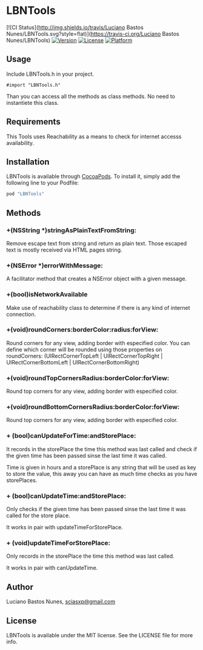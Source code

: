 # LBNTools

[![CI Status](http://img.shields.io/travis/Luciano Bastos Nunes/LBNTools.svg?style=flat)](https://travis-ci.org/Luciano Bastos Nunes/LBNTools)
[![Version](https://img.shields.io/cocoapods/v/LBNTools.svg?style=flat)](http://cocoapods.org/pods/LBNTools)
[![License](https://img.shields.io/cocoapods/l/LBNTools.svg?style=flat)](http://cocoapods.org/pods/LBNTools)
[![Platform](https://img.shields.io/cocoapods/p/LBNTools.svg?style=flat)](http://cocoapods.org/pods/LBNTools)

## Usage

Include LBNTools.h in your project.

```ObjC
#import "LBNTools.h"
```
Than you can access all the methods as class methods. No need to instantiete this class.

## Requirements

This Tools uses Reachability as a means to check for internet accesss availability.

## Installation

LBNTools is available through [CocoaPods](http://cocoapods.org). To install
it, simply add the following line to your Podfile:

```ruby
pod "LBNTools"
```

## Methods

### +(NSString *)stringAsPlainTextFromString:

Remove escape text from string and return as plain text. Those escaped text is mostly received via HTML pages string.

### +(NSError *)errorWithMessage:

A facilitator method that creates a NSError object with a given message.

### +(bool)isNetworkAvailable

Make use of reachability class to determine if there is any kind of internet connection.

### +(void)roundCorners:borderColor:radius:forView:

Round corners for any view, adding border with especified color. You can define which corner will be rounded using those properties on roundCorners: (UIRectCornerTopLeft | UIRectCornerTopRight | UIRectCornerBottomLeft | UIRectCornerBottomRight)

### +(void)roundTopCornersRadius:borderColor:forView:

Round top corners for any view, adding border with especified color.

### +(void)roundBottomCornersRadius:borderColor:forView:

Round top corners for any view, adding border with especified color.

### + (bool)canUpdateForTime:andStorePlace:

It records in the storePlace the time this method was last called and check if the given time has been passed sinse the last time it was called.

Time is given in hours and a storePlace is any string that will be used as key to store the value, this away you can have as much time checks as you have storePlaces.

### + (bool)canUpdateTime:andStorePlace:

Only checks if the given time has been passed sinse the last time it was called for the store place.

It works in pair with updateTimeForStorePlace.

### + (void)updateTimeForStorePlace:

Only records in the storePlace the time this method was last called.

It works in pair with canUpdateTime.

## Author

Luciano Bastos Nunes, sciasxp@gmail.com

## License

LBNTools is available under the MIT license. See the LICENSE file for more info.
